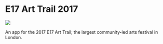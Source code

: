 <h1>E17 Art Trail 2017</h1>
<img src="http://e17arttrail.co.uk/wp-content/uploads/2017/02/art-trail-logo-2017-150x150.png" />
<p>An app for the 2017 E17 Art Trail; the largest community-led arts festival in London.</p>
